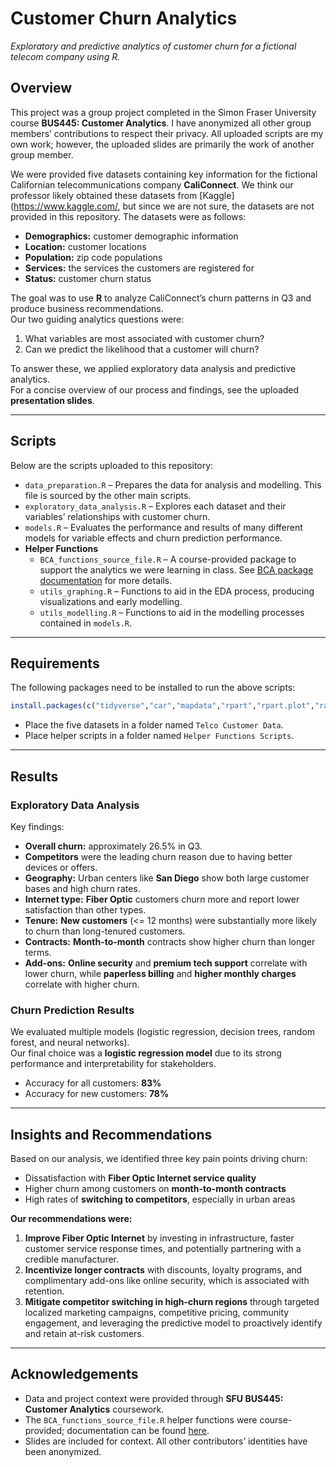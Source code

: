 # Customer Churn Analytics
*Exploratory and predictive analytics of customer churn for a fictional telecom company using R.*

## Overview

This project was a group project completed in the Simon Fraser University course **BUS445: Customer Analytics**. I have anonymized all other group members’ contributions to respect their privacy. All uploaded scripts are my own work; however, the uploaded slides are primarily the work of another group member.

We were provided five datasets containing key information for the fictional Californian telecommunications company **CaliConnect**. We think our professor likely obtained these datasets from [Kaggle](https://www.kaggle.com/, but since we are not sure, the datasets are not provided in this repository. The datasets were as follows:
- **Demographics:** customer demographic information
- **Location:** customer locations
- **Population:** zip code populations  
- **Services:** the services the customers are registered for
- **Status:** customer churn status 

The goal was to use **R** to analyze CaliConnect’s churn patterns in Q3 and produce business recommendations.  
Our two guiding analytics questions were:  
1. What variables are most associated with customer churn?  
2. Can we predict the likelihood that a customer will churn?  

To answer these, we applied exploratory data analysis and predictive analytics.  
For a concise overview of our process and findings, see the uploaded **presentation slides**.

---

## Scripts

Below are the scripts uploaded to this repository:
- `data_preparation.R` – Prepares the data for analysis and modelling. This file is sourced by the other main scripts.  
- `exploratory_data_analysis.R` – Explores each dataset and their variables’ relationships with customer churn.  
- `models.R` – Evaluates the performance and results of many different models for variable effects and churn prediction performance.  
- **Helper Functions**
  - `BCA_functions_source_file.R` – A course-provided package to support the analytics we were learning in class. See [BCA package documentation](https://cran.r-project.org/web/packages/BCA/index.html) for more details.  
  - `utils_graphing.R` – Functions to aid in the EDA process, producing visualizations and early modelling.  
  - `utils_modelling.R` – Functions to aid in the modelling processes contained in `models.R`.
 
---

## Requirements

The following packages need to be installed to run the above scripts:

```r
install.packages(c("tidyverse","car","mapdata","rpart","rpart.plot","randomForest","nnet"))
```

- Place the five datasets in a folder named `Telco Customer Data`.
- Place helper scripts in a folder named `Helper Functions Scripts`.

---

## Results

### Exploratory Data Analysis
Key findings:
- **Overall churn:** approximately 26.5% in Q3.  
- **Competitors** were the leading churn reason due to having better devices or offers.  
- **Geography:** Urban centers like **San Diego** show both large customer bases and high churn rates.  
- **Internet type:** **Fiber Optic** customers churn more and report lower satisfaction than other types.  
- **Tenure:** **New customers** (<= 12 months) were substantially more likely to churn than long-tenured customers.  
- **Contracts:** **Month-to-month** contracts show higher churn than longer terms.  
- **Add-ons:** **Online security** and **premium tech support** correlate with lower churn, while **paperless billing** and **higher monthly charges** correlate with higher churn.

### Churn Prediction Results
We evaluated multiple models (logistic regression, decision trees, random forest, and neural networks).  
Our final choice was a **logistic regression model** due to its strong performance and interpretability for stakeholders.
- Accuracy for all customers: **83%**  
- Accuracy for new customers: **78%** 

---

## Insights and Recommendations

Based on our analysis, we identified three key pain points driving churn:  
- Dissatisfaction with **Fiber Optic Internet service quality** 
- Higher churn among customers on **month-to-month contracts**
- High rates of **switching to competitors**, especially in urban areas  

**Our recommendations were:**  
1. **Improve Fiber Optic Internet** by investing in infrastructure, faster customer service response times, and potentially partnering with a credible manufacturer.
2. **Incentivize longer contracts** with discounts, loyalty programs, and complimentary add-ons like online security, which is associated with retention.  
3. **Mitigate competitor switching in high-churn regions** through targeted localized marketing campaigns, competitive pricing, community engagement, and leveraging the predictive model to proactively identify and retain at-risk customers.

---

## Acknowledgements

- Data and project context were provided through **SFU BUS445: Customer Analytics** coursework.  
- The `BCA_functions_source_file.R` helper functions were course-provided; documentation can be found [here](https://cran.r-project.org/web/packages/BCA/index.html).  
- Slides are included for context. All other contributors’ identities have been anonymized.

